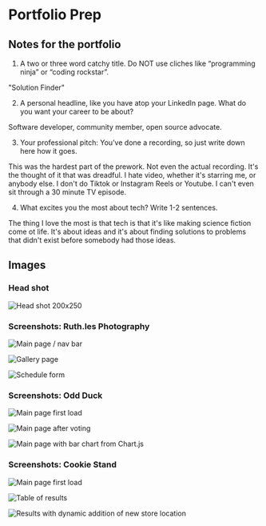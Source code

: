 # Portfolio Prep

## Notes for the portfolio

1. A two or three word catchy title. Do NOT use cliches like “programming ninja” or “coding rockstar”.

"Solution Finder"

2. A personal headline, like you have atop your LinkedIn page. What do you want your career to be about?

Software developer, community member, open source advocate.

3. Your professional pitch: You’ve done a recording, so just write down here how it goes.

This was the hardest part of the prework. Not even the actual recording. It's the thought of it that was dreadful. I hate video, whether it's starring me, or anybody else. I don't do Tiktok or Instagram Reels or Youtube. I can't even sit through a 30 minute TV episode.

4. What excites you the most about tech? Write 1-2 sentences.

The thing I love the most is that tech is that it's like making science fiction come ot life. It's about ideas and it's about finding solutions to problems that didn't exist before somebody had those ideas.

## Images

### Head shot

![Head shot 200x250](img/nate_200x250.jpg)

### Screenshots: Ruth.les Photography

![Main page / nav bar](img/ruthless_01.png)

![Gallery page](img/ruthless_02.png)

![Schedule form](img/ruthless_03.png)

### Screenshots: Odd Duck

![Main page first load](img/odd_duck_01.png)

![Main page after voting](img/odd_duck_02.png)

![Main page with bar chart from Chart.js](img/odd_duck_03.png)

### Screenshots: Cookie Stand

![Main page first load](img/cookie_stand_01.png)

![Table of results](img/cookie_stand_02.png)

![Results with dynamic addition of new store location](img/cookie_stand_03.png)
